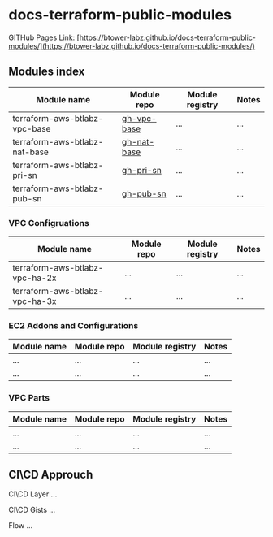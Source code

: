 # docs-terraform-public-modules

GITHub Pages Link: [https://btower-labz.github.io/docs-terraform-public-modules/](https://btower-labz.github.io/docs-terraform-public-modules/)

## Modules index

| Module name | Module repo | Module registry | Notes |
| --- | --- | --- | --- |
| terraform-aws-btlabz-vpc-base | [gh-vpc-base][] | ... | ... |
| terraform-aws-btlabz-nat-base | [gh-nat-base][] | ... | ... |
| terraform-aws-btlabz-pri-sn | [gh-pri-sn][] | ... | ... |
| terraform-aws-btlabz-pub-sn | [gh-pub-sn][] | ... | ... |

[gh-vpc-base]: <https://github.com/btower-labz/terraform-aws-btlabz-vpc-base> "GITHub"
[gh-nat-base]: <https://github.com/btower-labz/terraform-aws-btlabz-nat-base> "GITHub"
[gh-pri-sn]: <https://github.com/btower-labz/terraform-aws-btlabz-pri-sn> "GITHub"
[gh-pub-sn]: <https://github.com/btower-labz/terraform-aws-btlabz-pub-sn> "GITHub"

### VPC Configruations

| Module name | Module repo | Module registry | Notes |
| --- | --- | --- | --- |
| terraform-aws-btlabz-vpc-ha-2x | ... | ... | ... |
| terraform-aws-btlabz-vpc-ha-3x | ... | ... | ... |

### EC2 Addons and Configurations

| Module name | Module repo | Module registry | Notes |
| --- | --- | --- | --- |
| ... | ... | ... | ... |
| ... | ... | ... | ... |

### VPC Parts

| Module name | Module repo | Module registry | Notes |
| --- | --- | --- | --- |
| ... | ... | ... | ... |
| ... | ... | ... | ... |

## CI\CD Approuch

CI\CD Layer ...

CI\CD Gists ...

Flow ...

